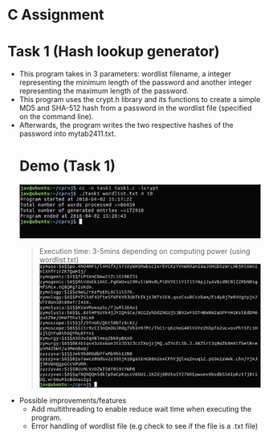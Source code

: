 # C Assignment

# Task 1 (Hash lookup generator)
* This program takes in 3 parameters: wordlist filename, a integer representing the minimum length of the password and another integer representing the maximum length of the password.
* This program uses the crypt.h library and its functions to create a simple MD5 and SHA-512 hash from a password in the wordlist file (specified on the command line).
* Afterwards, the program writes the two respective hashes of the password into mytab2411.txt.
  # Demo (Task 1)
  ![Compiling and Executing task1](https://github.com/Javiery3889/C-Hash-Lookup-Utility/blob/master/images/task1a_3151_6682.jpg)
  > Execution time: 3-5mins depending on computing power (using wordlist.txt)
  ![Snippet of mytab2411.txt](https://github.com/Javiery3889/C-Hash-Lookup-Utility/blob/master/images/task1b_3151_6682.jpg)
* Possible improvements/features
  * Add multithreading to enable reduce wait time when executing the program.
  * Error handling of wordlist file (e.g check to see if the file is a .txt file)

